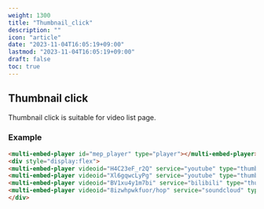 ```yaml
---
weight: 1300
title: "Thumbnail_click"
description: ""
icon: "article"
date: "2023-11-04T16:05:19+09:00"
lastmod: "2023-11-04T16:05:19+09:00"
draft: false
toc: true
---
```


<!--load api-->

<script src="https://cdn.jsdelivr.net/gh/bonjinnorenka/multi_embed_player@v2/multi_embed_player.js"></script>

<style>
    multi-embed-player{
        width: 480px;
        height: 270px;
    }
</style>

## Thumbnail click

Thumbnail click is suitable for video list page.

### Example

```html
<multi-embed-player id="mep_player" type="player"></multi-embed-player>
<div style="display:flex">
<multi-embed-player videoid="H4C23eF_r2Q" service="youtube" type="thumbnail-click" for="mep_player"></multi-embed-player>
<multi-embed-player videoid="Xl6gqwcLyPg" service="youtube" type="thumbnail-click" for="mep_player"></multi-embed-player>
<multi-embed-player videoid="BV1xu4y1m7bi" service="bilibili" type="thumbnail-click" for="mep_player"></multi-embed-player>
<multi-embed-player videoid="8izwhpwkfuor/hop" service="soundcloud" type="thumbnail-click" for="mep_player"></multi-embed-player>
</div>
```

<!--live demo-->
<multi-embed-player id="mep_player" type="player"></multi-embed-player>
<div style="display:flex">
<multi-embed-player videoid="H4C23eF_r2Q" service="youtube" type="thumbnail-click" for="mep_player"></multi-embed-player>
<multi-embed-player videoid="Xl6gqwcLyPg" service="youtube" type="thumbnail-click" for="mep_player"></multi-embed-player>
<multi-embed-player videoid="BV1xu4y1m7bi" service="bilibili" type="thumbnail-click" for="mep_player"></multi-embed-player>
<multi-embed-player videoid="8izwhpwkfuor/hop" service="soundcloud" type="thumbnail-click" for="mep_player"></multi-embed-player>
</div>
